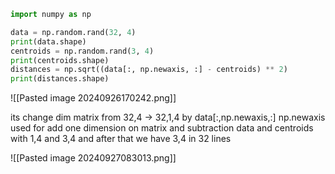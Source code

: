 ```Python
import numpy as np

data = np.random.rand(32, 4)
print(data.shape)
centroids = np.random.rand(3, 4)
print(centroids.shape)
distances = np.sqrt((data[:, np.newaxis, :] - centroids) ** 2)
print(distances.shape)
```

![[Pasted image 20240926170242.png]]

its change dim matrix from 32,4 -> 32,1,4 by data[:,np.newaxis,:] np.newaxis used for add one dimension on matrix 
and subtraction  data and centroids with 1,4 and 3,4 and after that we have 3,4 in 32 lines


![[Pasted image 20240927083013.png]]